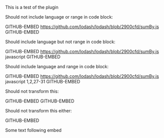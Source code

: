 This is a test of the plugin

Should not include language or range in code block:

GITHUB-EMBED https://github.com/lodash/lodash/blob/2900cfd/sumBy.js GITHUB-EMBED

Should include language but not range in code block:

GITHUB-EMBED https://github.com/lodash/lodash/blob/2900cfd/sumBy.js javascript GITHUB-EMBED

Should include language and range in code block:

GITHUB-EMBED https://github.com/lodash/lodash/blob/2900cfd/sumBy.js javascript 1,2,27-31 GITHUB-EMBED

Should not transform this:

GITHUB-EMBED GITHUB-EMBED

Should not transform this either:

GITHUB-EMBED

Some text following embed
